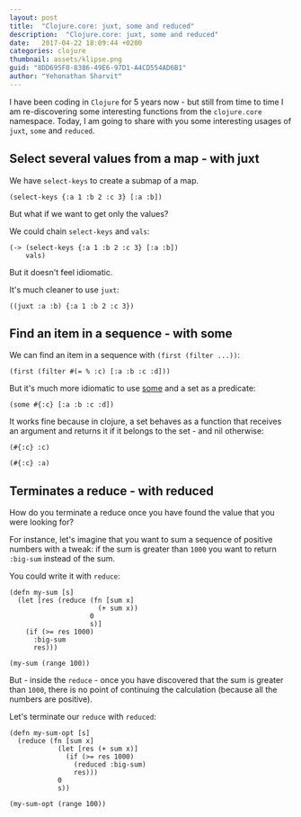 ```yaml
---
layout: post
title:  "Clojure.core: juxt, some and reduced"
description:  "Clojure.core: juxt, some and reduced"
date:   2017-04-22 18:09:44 +0200
categories: clojure
thumbnail: assets/klipse.png
guid: "8DD695F0-8386-49E6-97D1-A4CD554AD6B1"
author: "Yehonathan Sharvit"
---
```



I have been coding in `Clojure` for 5 years now - but still from time to time I am re-discovering some interesting functions from the `clojure.core` namespace. Today, I am going to share with you some interesting usages of `juxt`, `some` and `reduced`.



## Select several values from a map - with juxt

We have `select-keys` to create a submap of a map.

~~~klipse
(select-keys {:a 1 :b 2 :c 3} [:a :b])
~~~

But what if we want to get only the values?

We could chain `select-keys` and `vals`:

~~~klipse
(-> (select-keys {:a 1 :b 2 :c 3} [:a :b])
    vals)
~~~

But it doesn't feel idiomatic.

It's much cleaner to use `juxt`:

~~~klipse
((juxt :a :b) {:a 1 :b 2 :c 3})
~~~

## Find an item in a sequence - with some

We can find an item in a sequence with `(first (filter ...))`:

~~~klipse
(first (filter #(= % :c) [:a :b :c :d]))
~~~


But it's much more idiomatic to use [some](https://clojuredocs.org/clojure.core/some) and a set as a predicate:

~~~klipse
(some #{:c} [:a :b :c :d])
~~~

It works fine because in clojure, a set behaves as a function that receives an argument and returns it if it belongs to the set - and nil otherwise:

~~~klipse
(#{:c} :c)
~~~

~~~klipse
(#{:c} :a)
~~~

## Terminates a reduce - with reduced

How do you terminate a reduce once you have found the value that you were looking for?

For instance, let's imagine that you want to sum a sequence of positive numbers with a tweak: if the sum is greater than `1000` you want to return `:big-sum` instead of the sum.

You could write it with `reduce`:

~~~klipse
(defn my-sum [s]
  (let [res (reduce (fn [sum x]
                      (+ sum x))
                    0
                    s)]
    (if (>= res 1000)
      :big-sum
      res)))

(my-sum (range 100))
~~~

But - inside the `reduce` - once you have discovered that the sum is greater than `1000`, there is no point of continuing the calculation (because all the numbers are positive).

Let's terminate our `reduce` with `reduced`:

~~~klipse
(defn my-sum-opt [s]
  (reduce (fn [sum x]
            (let [res (+ sum x)]
              (if (>= res 1000)
                (reduced :big-sum)
                res)))
            0
            s))

(my-sum-opt (range 100))
~~~

